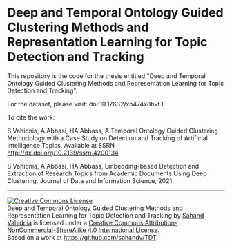# Deep and Temporal Ontology Guided Clustering Methods and Representation Learning for Topic Detection and Tracking

This repository is the code for the thesis entitled "Deep and Temporal Ontology Guided Clustering Methods and Representation Learning for Topic Detection and Tracking".

For the dataset, please visit: doi:10.17632/xn474x8hvf.1

To cite the work:

S Vahidnia, A Abbasi, HA Abbass, A Temporal Ontology Guided Clustering Methodology with a Case Study on Detection and Tracking of Artificial Intelligence Topics. Available at SSRN http://dx.doi.org/10.2139/ssrn.4200134


S Vahidnia, A Abbasi, HA Abbass, Embedding-based Detection and Extraction of Research Topics from Academic Documents Using Deep Clustering. Journal of Data and Information Science, 2021

___

<a rel="license" href="http://creativecommons.org/licenses/by-nc-sa/4.0/"><img alt="Creative Commons License" style="border-width:0" src="https://i.creativecommons.org/l/by-nc-sa/4.0/88x31.png" /></a><br /><span xmlns:dct="http://purl.org/dc/terms/" property="dct:title">Deep and Temporal Ontology Guided Clustering Methods and Representation Learning for Topic Detection and Tracking</span> by <a xmlns:cc="http://creativecommons.org/ns#" href="https://github.com/sahandv/Deep-and-Temporal-Ontology-Guided-Clustering-Methods-and-Representation-Learning-for-Topic-Detection" property="cc:attributionName" rel="cc:attributionURL">Sahand Vahidnia</a> is licensed under a <a rel="license" href="http://creativecommons.org/licenses/by-nc-sa/4.0/">Creative Commons Attribution-NonCommercial-ShareAlike 4.0 International License</a>.<br />Based on a work at <a xmlns:dct="http://purl.org/dc/terms/" href="https://github.com/sahandv/TDT" rel="dct:source">https://github.com/sahandv/TDT</a>.
